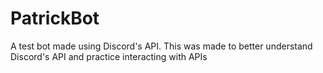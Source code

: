 # PatrickBot
A test bot made using Discord's API. This was made to better understand Discord's API and practice interacting with APIs 


